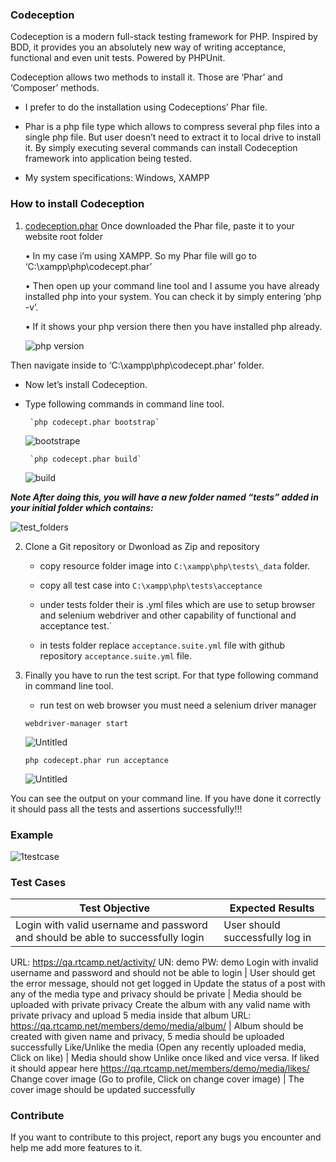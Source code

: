 ### Codeception

Codeception is a modern full-stack testing framework for PHP. Inspired by BDD, it provides you an absolutely new way of
writing acceptance, functional and even unit tests. Powered by PHPUnit.

Codeception allows two methods to install it. Those are ‘Phar’ and ‘Composer’ methods.
 
* I prefer to do the installation using Codeceptions’ Phar file.

* Phar is a php file type which allows to compress several php files into a single php file. But user doesn’t need to extract it to       local drive to install it. By simply executing several commands can install Codeception framework into application being tested.

* My system specifications: Windows, XAMPP

### How to install Codeception

1)  [codeception.phar](http://codeception.com/codecept.phar) Once downloaded the Phar file, paste it to your website root
     folder
     
      • In my case i’m using XAMPP. So my Phar file will go to ‘C:\xampp\php\codecept.phar’
     
      • Then open up your command line tool and I assume you have already installed php into your system. You can check it by
        simply entering ‘php -v’.
     
      • If it shows your php version there then you have installed php already.
        
       ![php version](https://user-images.githubusercontent.com/4941557/63431116-c80e3680-c43b-11e9-82ed-6b69ae9db1e1.png)

     

Then navigate inside to ‘C:\xampp\php\codecept.phar’ folder.
   * Now let’s install Codeception.
   * Type following commands in command line tool.
           
          `php codecept.phar bootstrap`
           
        ![bootstrape](https://user-images.githubusercontent.com/4941557/62873911-dffc0100-bd3d-11e9-9bfd-8e0c3369bae7.png)
          
          `php codecept.phar build`
        
        ![build](https://user-images.githubusercontent.com/4941557/62874522-02dae500-bd3f-11e9-8d29-2c2effbfdec9.png)
        
 
 
   ***Note After doing this, you will have a new folder named “tests” added in your initial folder which contains:*** 



   ![test_folders](https://user-images.githubusercontent.com/4941557/63010095-5ebe7e80-bea3-11e9-8a1f-dda5c49603a7.png)
   

2) Clone a Git repository or Dwonload as Zip and repository
    
    * copy resource folder image into `C:\xampp\php\tests\_data` folder.
    * copy all test case into `C:\xampp\php\tests\acceptance`
    
    * under tests folder their is .yml files which are use to setup browser and selenium webdriver and other capability of functional          and acceptance test.`
    
    * in tests folder replace `acceptance.suite.yml` file with github repository `acceptance.suite.yml` file.
              
      
3)  Finally you have to run the test script. For that type following command in command line tool.

      * run test on web browser you must need a selenium driver manager 
       
      `webdriver-manager start`
    
      ![Untitled](https://user-images.githubusercontent.com/4941557/62895270-2700eb00-bd6c-11e9-844b-4403b92649b5.png)
     

       `php codecept.phar run acceptance`
     
          
      ![Untitled](https://user-images.githubusercontent.com/4941557/61984565-906dc380-b022-11e9-8fd6-d18442f64a99.png)


You can see the output on your command line. If you have done it correctly it should pass all the tests and assertions
successfully!!!



### Example 


   ![1testcase](https://user-images.githubusercontent.com/4941557/62879127-10489d00-bd48-11e9-9b8b-ae41b28a13e3.png)
    

### Test Cases

Test Objective | Expected Results
-------------- | ----------------
Login with valid username and password and should be able to successfully login | User should successfully log in
URL: https://qa.rtcamp.net/activity/ UN: demo PW: demo 
Login with invalid username and password and should not be able to login | User should get the error message, should not get logged in
Update the status of a post with any of the media type and privacy should be private | Media should be uploaded with private privacy
Create the album with any valid name with private privacy and upload 5 media inside that album URL: https://qa.rtcamp.net/members/demo/media/album/ | Album should be created with given name and privacy, 5 media should be uploaded successfully
Like/Unlike the media (Open any recently uploaded media, Click on like) | Media should show Unlike once liked and vice versa. If liked it should appear here https://qa.rtcamp.net/members/demo/media/likes/
Change cover image (Go to profile, Click on change cover image) | The cover image should be updated successfully


### Contribute
If you want to contribute to this project, report any bugs you encounter and help me add more features to it.
